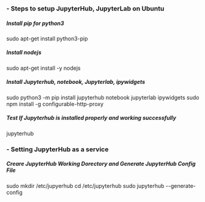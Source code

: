 ### - Steps to setup JupyterHub, JupyterLab on Ubuntu

##### Install pip for python3
sudo apt-get install python3-pip

##### Install nodejs 
sudo apt-get install -y nodejs

##### Install Jupyterhub, notebook, Jupyterlab, ipywidgets

sudo python3 -m pip install jupyterhub notebook jupyterlab ipywidgets
sudo npm install -g configurable-http-proxy

##### Test If Jupyterhub is installed properly and working successfully
jupyterhub


### - Setting JupyterHub as a service

##### Creare JupyterHub Working Dorectory and Generate JupyterHub Config File
sudo mkdir /etc/jupyerhub
cd /etc/jupyterhub
sudo jupyterhub --generate-config



